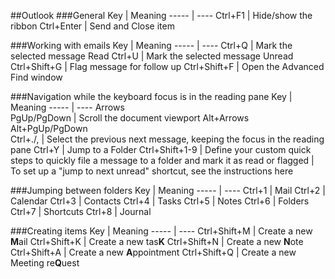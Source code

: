 ##Outlook
###General
Key  | Meaning
-----  | ----
Ctrl+F1  | Hide/show the ribbon
Ctrl+Enter  | Send and Close item
 
###Working with emails
Key  | Meaning
-----  | ----
Ctrl+Q  | Mark the selected message Read
Ctrl+U  | Mark the selected message Unread
Ctrl+Shift+G  | Flag message for follow up
Ctrl+Shift+F  | Open the Advanced Find window
 
###Navigation while the keyboard focus is in the reading pane
Key  | Meaning
-----  | ----
Arrows <br /> PgUp/PgDown  | Scroll the document viewport
Alt+Arrows <br /> Alt+PgUp/PgDown <br /> Ctrl+./,  | Select the previous next message, keeping the focus in the reading pane
Ctrl+Y  | Jump to a Folder
Ctrl+Shift+1-9  | Define your custom quick steps to quickly file a message to a folder and mark it as read or flagged
  | To set up a "jump to next unread" shortcut, see the instructions here

###Jumping between folders
Key  | Meaning
-----  | ----
Ctrl+1  | Mail
Ctrl+2  | Calendar
Ctrl+3  | Contacts
Ctrl+4  | Tasks
Ctrl+5  | Notes
Ctrl+6  | Folders
Ctrl+7  | Shortcuts
Ctrl+8  | Journal
 
###Creating items
Key  | Meaning
-----  | ----
Ctrl+Shift+M  | Create a new **M**ail
Ctrl+Shift+K  | Create a new tas**K**
Ctrl+Shift+N  | Create a new **N**ote
Ctrl+Shift+A  | Create a new **A**ppointment
Ctrl+Shift+Q  | Create a new Meeting re**Q**uest
